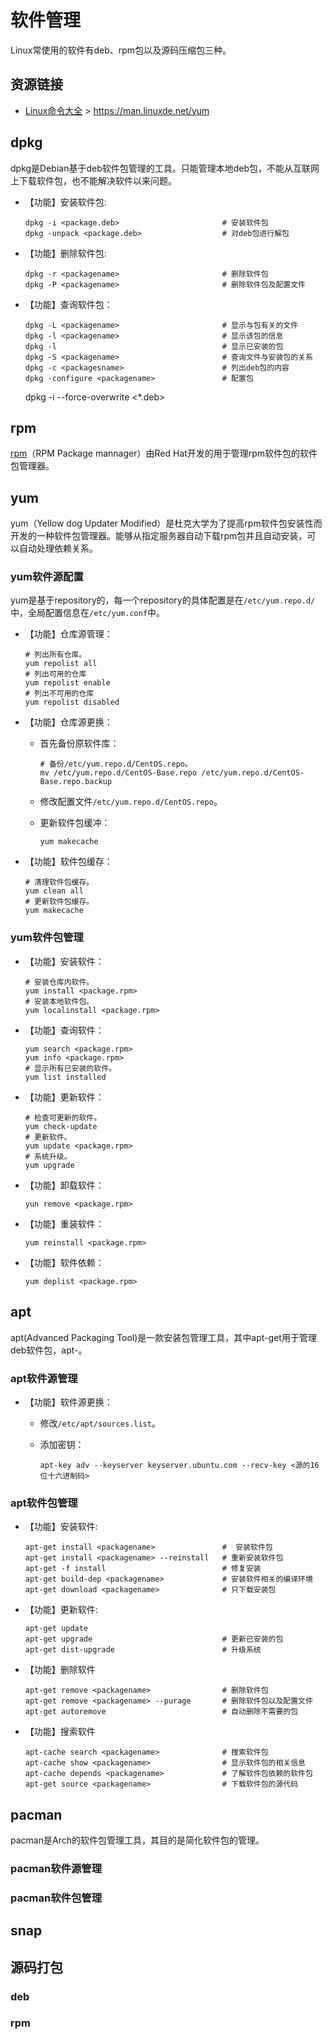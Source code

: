 # 软件管理

Linux常使用的软件有deb、rpm包以及源码压缩包三种。

## 资源链接

* [Linux命令大全](https://man.linuxde.net/yum) > <https://man.linuxde.net/yum>

## dpkg

dpkg是Debian基于deb软件包管理的工具。只能管理本地deb包，不能从互联网上下载软件包，也不能解决软件以来问题。

* 【功能】安装软件包:

  ```shell
  dpkg -i <package.deb>                       # 安装软件包
  dpkg -unpack <package.deb>                  # 对deb包进行解包
  ```

* 【功能】删除软件包:

  ```shell
  dpkg -r <packagename>                       # 删除软件包
  dpkg -P <packagename>                       # 删除软件包及配置文件
  ```

* 【功能】查询软件包：

  ```shell
  dpkg -L <packagename>                       # 显示与包有关的文件
  dpkg -l <packagename>                       # 显示该包的信息
  dpkg -l                                     # 显示已安装的包
  dpkg -S <packagename>                       # 查询文件与安装包的关系
  dpkg -c <packagesname>                      # 列出deb包的内容
  dpkg -configure <packagename>               # 配置包
  ```

  dpkg -i --force-overwrite <*.deb>

## rpm

[rpm](https://rpm.org/)（RPM Package mannager）由Red Hat开发的用于管理rpm软件包的软件包管理器。

## yum

yum（Yellow dog Updater Modified）是杜克大学为了提高rpm软件包安装性而开发的一种软件包管理器。能够从指定服务器自动下载rpm包并且自动安装，可
以自动处理依赖关系。

### yum软件源配置

yum是基于repository的，每一个repository的具体配置是在`/etc/yum.repo.d/`中，全局配置信息在`/etc/yum.conf`中。

* 【功能】仓库源管理：

  ```shell
  # 列出所有仓库。
  yum repolist all
  # 列出可用的仓库
  yum repolist enable
  # 列出不可用的仓库
  yum repolist disabled
  ```

* 【功能】仓库源更换：

  * 首先备份原软件库：

    ```shell
    # 备份/etc/yum.repo.d/CentOS.repo。
    mv /etc/yum.repo.d/CentOS-Base.repo /etc/yum.repo.d/CentOS-Base.repo.backup
    ```

  * 修改配置文件`/etc/yum.repo.d/CentOS.repo`。

  * 更新软件包缓冲：

    ```shell
    yum makecache
    ```

* 【功能】软件包缓存：

  ```shell
  # 清理软件包缓存。
  yum clean all
  # 更新软件包缓存。
  yum makecache
  ```

### yum软件包管理

* 【功能】安装软件：

    ```shell
    # 安装仓库内软件。
    yum install <package.rpm>
    # 安装本地软件包。
    yum localinstall <package.rpm>
    ```

* 【功能】查询软件：

  ```shell
  yum search <package.rpm>
  yum info <package.rpm>
  # 显示所有已安装的软件。
  yum list installed
  ```

* 【功能】更新软件：

  ```shell
  # 检查可更新的软件。
  yum check-update
  # 更新软件。
  yum update <package.rpm>
  # 系统升级。
  yum upgrade
  ```

* 【功能】卸载软件：

  ```shell
  yun remove <package.rpm>
  ```

* 【功能】重装软件：

  ```shell
  yum reinstall <package.rpm>
  ```

* 【功能】软件依赖：

  ```shell
  yum deplist <package.rpm>
  ```

## apt

apt(Advanced Packaging Tool)是一款安装包管理工具，其中apt-get用于管理deb软件包，apt-。

### apt软件源管理

* 【功能】软件源更换：

  * 修改`/etc/apt/sources.list`。

  * 添加密钥：

    ```shell
    apt-key adv --keyserver keyserver.ubuntu.com --recv-key <源的16位十六进制码>
    ```

### apt软件包管理

* 【功能】安装软件:

  ```shell
  apt-get install <packagename>               #  安装软件包
  apt-get install <packagename> --reinstall   # 重新安装软件包
  apt-get -f install                          # 修复安装
  apt-get build-dep <packagename>             # 安装软件相关的编译环境
  apt-get download <packagename>              # 只下载安装包
  ```

* 【功能】更新软件:

  ```shell
  apt-get update
  apt-get upgrade                             # 更新已安装的包
  apt-get dist-upgrade                        # 升级系统
  ```

* 【功能】删除软件

  ```shell
  apt-get remove <packagename>                # 删除软件包
  apt-get remove <packagename> --purage       # 删除软件包以及配置文件
  apt-get autoremove                          # 自动删除不需要的包
  ```

* 【功能】搜索软件

  ```shell
  apt-cache search <packagename>              # 搜索软件包
  apt-cache show <packagename>                # 显示软件包的相关信息
  apt-cache depends <packagename>             # 了解软件包依赖的软件包
  apt-get source <packagename>                # 下载软件包的源代码
  ```

## pacman

pacman是Arch的软件包管理工具，其目的是简化软件包的管理。

### pacman软件源管理

### pacman软件包管理


## snap
## 源码打包

### deb

### rpm

